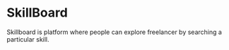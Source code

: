 # SkillBoard
Skillboard is platform where people can explore freelancer by searching a particular skill.